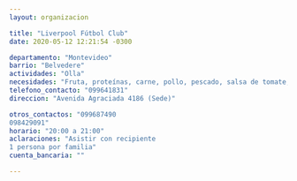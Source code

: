 ```yaml
---
layout: organizacion

title: "Liverpool Fútbol Club"
date: 2020-05-12 12:21:54 -0300

departamento: "Montevideo"
barrio: "Belvedere"
actividades: "Olla"
necesidades: "Fruta, proteínas, carne, pollo, pescado, salsa de tomate, verdura"
telefono_contacto: "099641831"
direccion: "Avenida Agraciada 4186 (Sede)"

otros_contactos: "099687490
098429091"
horario: "20:00 a 21:00"
aclaraciones: "Asistir con recipiente
1 persona por familia"
cuenta_bancaria: ""

---
```

